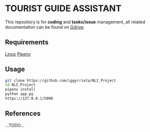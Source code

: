 # TOURIST GUIDE ASSISTANT

This repository is for **coding** and **tasks/issue** management, all related documentation can be found on [Gdrive](https://drive.google.com/drive/folders/1wCaHrKBYQHtLAskHnPmnO29eFlAjSK-1?usp=sharing).

## **Requirements**

[Linux](doc/requirements_linux.md)
[Pipenv](https://github.com/pypa/pipenv#installation)

## Usage

```bash
git clone https://github.com/iggyrrieta/NLI_Project
cd NLI_Project
pipenv install
python app.py
https://127.0.0.1/5000
```

## References

...TODO...
